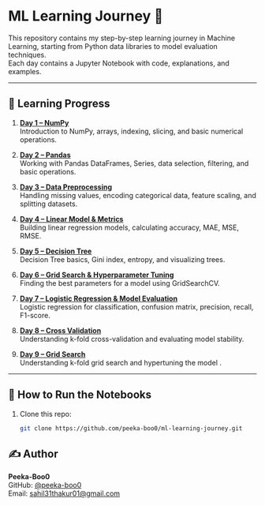 # ML Learning Journey 📓

This repository contains my step-by-step learning journey in Machine Learning, starting from Python data libraries to model evaluation techniques.  
Each day contains a Jupyter Notebook with code, explanations, and examples.

---

## 📅 Learning Progress

1. **[Day 1 – NumPy](notebooks/Day_1_Numpy.ipynb)**  
   Introduction to NumPy, arrays, indexing, slicing, and basic numerical operations.

2. **[Day 2 – Pandas](notebooks/Day_2_Pandas.ipynb)**  
   Working with Pandas DataFrames, Series, data selection, filtering, and basic operations.

3. **[Day 3 – Data Preprocessing](notebooks/Day_3_Data_Preprocessing.ipynb)**  
   Handling missing values, encoding categorical data, feature scaling, and splitting datasets.

4. **[Day 4 – Linear Model & Metrics](notebooks/Day_4_Linear_Model_and_Metrics.ipynb)**  
   Building linear regression models, calculating accuracy, MAE, MSE, RMSE.

5. **[Day 5 – Decision Tree](notebooks/Day_5_Decision_Tree.ipynb)**  
   Decision Tree basics, Gini index, entropy, and visualizing trees.

6. **[Day 6 – Grid Search & Hyperparameter Tuning](notebooks/Day_6_GridSearch_Hyperparameter_Tuning.ipynb)**  
   Finding the best parameters for a model using GridSearchCV.

7. **[Day 7 – Logistic Regression & Model Evaluation](notebooks/Day_7_Logistic_Regression_and_Model_Evaluation.ipynb)**  
   Logistic regression for classification, confusion matrix, precision, recall, F1-score.

8. **[Day 8 – Cross Validation](notebooks/Day_8_Cross_Validation.ipynb)**  
   Understanding k-fold cross-validation and evaluating model stability.

9. **[Day 9 – Grid Search](notebooks/Day_9_gridsearchcv_decisiontree.ipynb)**  
   Understanding k-fold grid search and hypertuning the model .

---

## 📌 How to Run the Notebooks
1. Clone this repo:
   ```bash
   git clone https://github.com/peeka-boo0/ml-learning-journey.git
## ✍️ Author

**Peeka-Boo0**  
GitHub: [@peeka-boo0](https://github.com/peeka-boo0)  
Email: sahil31thakur01@gmail.com
